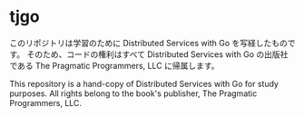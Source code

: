 # tjgo

このリポジトリは学習のために Distributed Services with Go を写経したものです。
そのため、コードの権利はすべて Distributed Services with Go の出版社である The Pragmatic Programmers, LLC に帰属します。

This repository is a hand-copy of Distributed Services with Go for study purposes.
All rights belong to the book's publisher, The Pragmatic Programmers, LLC.
